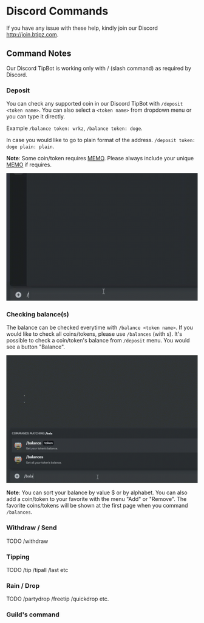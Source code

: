 # Discord Commands

If you have any issue with these help, kindly join our Discord <http://join.btipz.com>.

## Command Notes

Our Discord TipBot is working only with / (slash command) as required by Discord.

### Deposit

You can check any supported coin in our Discord TipBot with `/deposit <token name>`. You can also select a `<token name>` from dropdown menu or you can type it directly.

Example `/balance token: wrkz`, `/balance token: doge`.

In case you would like to go to plain format of the address. `/deposit token: doge plain: plain`.

**Note**: Some coin/token requires <ins>MEMO</ins>. Please always include your unique <ins>MEMO</ins> if requires.

![Deposit coin/token](img/animated/deposit.gif)

### Checking balance(s)

The balance can be checked everytime with `/balance <token name>`. If you would like to check all coins/tokens, please use `/balances` (with s). It's possible to check a coin/token's balance from `/deposit` menu. You would see a button "Balance".

![Check coin/token's balance](img/animated/balance.gif)

**Note**: You can sort your balance by value $ or by alphabet. You can also add a coin/token to your favorite with the menu "Add" or "Remove". The favorite coins/tokens will be shown at the first page when you command `/balances`.

### Withdraw / Send

TODO /withdraw

### Tipping

TODO /tip /tipall /last etc

### Rain / Drop

TODO /partydrop /freetip /quickdrop etc.

### Guild's command




